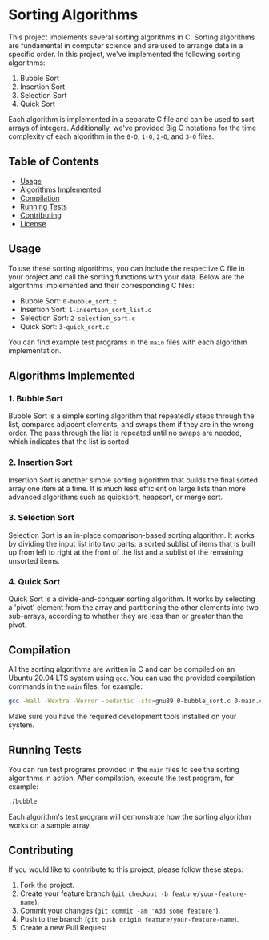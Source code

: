 # Sorting Algorithms

This project implements several sorting algorithms in C. Sorting algorithms are fundamental in computer science and are used to arrange data in a specific order. In this project, we've implemented the following sorting algorithms:

1. Bubble Sort
2. Insertion Sort
3. Selection Sort
4. Quick Sort

Each algorithm is implemented in a separate C file and can be used to sort arrays of integers. Additionally, we've provided Big O notations for the time complexity of each algorithm in the `0-O`, `1-O`, `2-O`, and `3-O` files.

## Table of Contents

- [Usage](#usage)
- [Algorithms Implemented](#algorithms-implemented)
- [Compilation](#compilation)
- [Running Tests](#running-tests)
- [Contributing](#contributing)
- [License](#license)

## Usage

To use these sorting algorithms, you can include the respective C file in your project and call the sorting functions with your data. Below are the algorithms implemented and their corresponding C files:

- Bubble Sort: `0-bubble_sort.c`
- Insertion Sort: `1-insertion_sort_list.c`
- Selection Sort: `2-selection_sort.c`
- Quick Sort: `3-quick_sort.c`

You can find example test programs in the `main` files with each algorithm implementation.

## Algorithms Implemented

### 1. Bubble Sort

Bubble Sort is a simple sorting algorithm that repeatedly steps through the list, compares adjacent elements, and swaps them if they are in the wrong order. The pass through the list is repeated until no swaps are needed, which indicates that the list is sorted.

### 2. Insertion Sort

Insertion Sort is another simple sorting algorithm that builds the final sorted array one item at a time. It is much less efficient on large lists than more advanced algorithms such as quicksort, heapsort, or merge sort.

### 3. Selection Sort

Selection Sort is an in-place comparison-based sorting algorithm. It works by dividing the input list into two parts: a sorted sublist of items that is built up from left to right at the front of the list and a sublist of the remaining unsorted items.

### 4. Quick Sort

Quick Sort is a divide-and-conquer sorting algorithm. It works by selecting a 'pivot' element from the array and partitioning the other elements into two sub-arrays, according to whether they are less than or greater than the pivot.

## Compilation

All the sorting algorithms are written in C and can be compiled on an Ubuntu 20.04 LTS system using `gcc`. You can use the provided compilation commands in the `main` files, for example:

```bash
gcc -Wall -Wextra -Werror -pedantic -std=gnu89 0-bubble_sort.c 0-main.c print_array.c -o bubble
```

Make sure you have the required development tools installed on your system.

## Running Tests

You can run test programs provided in the `main` files to see the sorting algorithms in action. After compilation, execute the test program, for example:

```bash
./bubble
```

Each algorithm's test program will demonstrate how the sorting algorithm works on a sample array.

## Contributing

If you would like to contribute to this project, please follow these steps:

1. Fork the project.
2. Create your feature branch (`git checkout -b feature/your-feature-name`).
3. Commit your changes (`git commit -am 'Add some feature'`).
4. Push to the branch (`git push origin feature/your-feature-name`).
5. Create a new Pull Request
